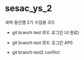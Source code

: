 # sesac_ys_2

새싹 용산캠 2기 수업용 코드

- git branch test (EX: 로그인 UI 완료)
- git branch test (EX: 로그인 API)


- git branch test2 conflict
